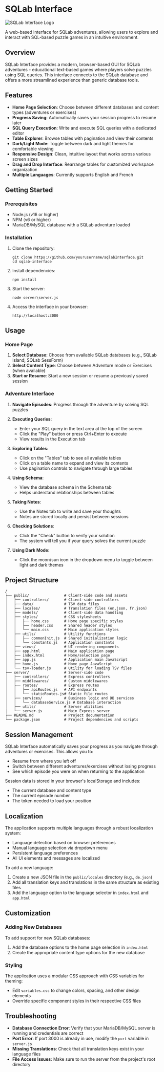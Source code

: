 # SQLab Interface

![SQLab Interface Logo](./assets/logo/SQLabLogo.png)

A web-based interface for SQLab adventures, allowing users to explore and interact with SQL-based puzzle games in an intuitive environment.

## Overview

SQLab Interface provides a modern, browser-based GUI for SQLab adventures - educational text-based games where players solve puzzles using SQL queries. This interface connects to the SQLab database and offers a more streamlined experience than generic database tools.

## Features

- **Home Page Selection**: Choose between different databases and content types (adventures or exercises)
- **Progress Saving**: Automatically saves your session progress to resume later
- **SQL Query Execution**: Write and execute SQL queries with a dedicated editor
- **Table Explorer**: Browse tables with pagination and view their contents
- **Dark/Light Mode**: Toggle between dark and light themes for comfortable viewing
- **Responsive Design**: Clean, intuitive layout that works across various screen sizes
- **Drag and Drop Interface**: Rearrange tables for customized workspace organization
- **Multiple Languages**: Currently supports English and French

## Getting Started

### Prerequisites

- Node.js (v18 or higher)
- NPM (v6 or higher)
- MariaDB/MySQL database with a SQLab adventure loaded

### Installation

1. Clone the repository:
   ```
   git clone https://github.com/yourusername/sqlabInterface.git
   cd sqlab-interface
   ```

2. Install dependencies:
   ```
   npm install
   ```


4. Start the server:
   ```
   node server\server.js
   ```

5. Access the interface in your browser:
   ```
   http://localhost:3000
   ```

## Usage

### Home Page

1. **Select Database**: Choose from available SQLab databases (e.g., SQLab Island, SQLab SessForm)
2. **Select Content Type**: Choose between Adventure mode or Exercises (when available)
3. **Start or Resume**: Start a new session or resume a previously saved session

### Adventure Interface

1. **Navigate Episodes**: Progress through the adventure by solving SQL puzzles
2. **Executing Queries**:
   - Enter your SQL query in the text area at the top of the screen
   - Click the "Play" button or press Ctrl+Enter to execute
   - View results in the Execution tab

3. **Exploring Tables**:
   - Click on the "Tables" tab to see all available tables
   - Click on a table name to expand and view its contents
   - Use pagination controls to navigate through large tables

4. **Using Schema**:
   - View the database schema in the Schema tab
   - Helps understand relationships between tables

5. **Taking Notes**:
   - Use the Notes tab to write and save your thoughts
   - Notes are stored locally and persist between sessions

6. **Checking Solutions**:
   - Click the "Check" button to verify your solution
   - The system will tell you if your query solves the current puzzle

7. **Using Dark Mode**:
   - Click the moon/sun icon in the dropdown menu to toggle between light and dark themes

## Project Structure

```
/
├── public/                # Client-side code and assets
│   ├── controllers/       # Client-side controllers
│   ├── data/              # TSV data files
│   ├── locales/           # Translation files (en.json, fr.json)
│   ├── models/            # Client-side data handling
│   ├── styles/            # CSS stylesheets
│   │   ├── home.css       # Home page specific styles
│   │   ├── header.css     # Shared header styles
│   │   └── main.css       # Main application styles
│   ├── utils/             # Utility functions
│   │   ├── commonInit.js  # Shared initialization logic
│   │   └── constants.js   # Application constants
│   ├── views/             # UI rendering components
│   ├── app.html           # Main application page
│   ├── index.html         # Home/selection page
│   ├── app.js             # Application main JavaScript
│   ├── home.js            # Home page JavaScript
│   └── tsv-loader.js      # Utility for loading TSV files
├── server/                # Server-side code
│   ├── controllers/       # Express controllers
│   ├── middlewares/       # Custom middlewares
│   ├── routes/            # Express routes
│   │   ├── apiRoutes.js   # API endpoints
│   │   └── staticRoutes.js# Static file routes
│   ├── services/          # Business logic and DB services
│   │   └── databaseService.js # Database interaction
│   ├── utils/             # Server utilities
|   └── server.js          # Main Express server 
├── README.md              # Project documentation
└── package.json           # Project dependencies and scripts
```

## Session Management

SQLab Interface automatically saves your progress as you navigate through adventures or exercises. This allows you to:

- Resume from where you left off
- Switch between different adventures/exercises without losing progress
- See which episode you were on when returning to the application

Session data is stored in your browser's localStorage and includes:
- The current database and content type
- The current episode number
- The token needed to load your position

## Localization

The application supports multiple languages through a robust localization system:

- Language detection based on browser preferences
- Manual language selection via dropdown menu
- Persistent language preferences
- All UI elements and messages are localized

To add a new language:
1. Create a new JSON file in the `public/locales` directory (e.g., `de.json`)
2. Add all translation keys and translations in the same structure as existing files
3. Add the language option to the language selector in `index.html` and `app.html`

## Customization

### Adding New Databases

To add support for new SQLab databases:
1. Add the database options to the home page selection in `index.html`
2. Create the appropriate content type options for the new database

### Styling

The application uses a modular CSS approach with CSS variables for theming:
- Edit `variables.css` to change colors, spacing, and other design elements
- Override specific component styles in their respective CSS files

## Troubleshooting

- **Database Connection Error**: Verify that your MariaDB/MySQL server is running and credentials are correct
- **Port Error**: If port 3000 is already in use, modify the `port` variable in `server.js`
- **Missing Translations**: Check that all translation keys exist in your language files
- **File Access Issues**: Make sure to run the server from the project's root directory

